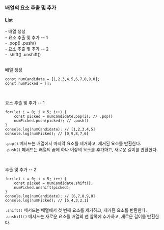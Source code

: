 <h3>배열의 요소 추출 및 추가</h3>

<h4>List</h4>
- 배열 생성 <br />
- 요소 추출 및 추가 -- 1 <br />
    - .pop() .push() <br />
- 요소 추출 및 추가 -- 2 <br />
    - .shift() .unshift() <br />

<br />

배열 생성

```
const numCandidate = [1,2,3,4,5,6,7,8,9,0];
const numPicked = [];
```

<br />

요소 추출 및 추가 -- 1

```
for(let i = 0; i < 5; i++) {
    const picked = numCandidate.pop(i); // .pop()
    numPicked.push(picked); // .push()
}
console.log(numCandidate); // [1,2,3,4,5]
console.log(numPicked); // [0,9,8,7,6]
```
`.pop()` 메서드는 배열에서 마지막 요소를 제거하고, 제거된 요소를 반환한다. <br />
`.push()` 메서드는 배열의 끝에 하나 이상의 요소를 추가하고, 새로운 길이를 반환한다. <br />

<br />

 추출 및 추가 -- 2

```
for(let i = 0; i < 5; i++) {
    const picked = numCandidate.shift();
    numPicked.unshift(picked);
}
console.log(numCandidate); // [6,7,8,9,0]
console.log(numPicked); // [5,4,3,2,1]
```
`.shift()` 메서드는 배열에서 첫 번째 요소를 제거하고, 제거된 요소를 반환한다. <br />
`.unshift()` 메서드는 새로운 요소를 배열의 맨 앞쪽에 추가하고, 새로운 길이를 반환한다. <br />
